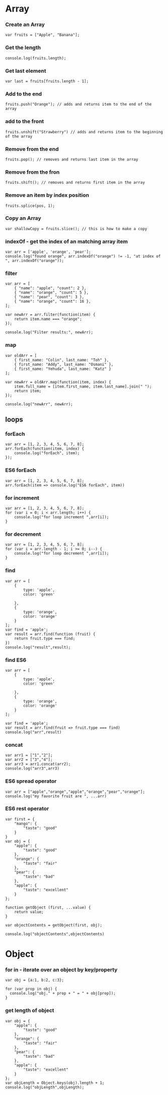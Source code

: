 # Array

### Create an Array
```
var fruits = ["Apple", "Banana"];
```
### Get the length
```
console.log(fruits.length);
```
### Get last element
```
var last = fruits[fruits.length - 1];
```
### Add to the end
```
fruits.push("Orange"); // adds and returns item to the end of the array
```
### add to the front
```
fruits.unshift("Strawberry") // adds and returns item to the beginning of the array
```
### Remove from the end
```
fruits.pop(); // removes and returns last item in the array
```
### Remove from the fron
```
fruits.shift(); // removes and returns first item in the array
```
### Remove an item by index position
```
fruits.splice(pos, 1);
```
### Copy an Array
```
var shallowCopy = fruits.slice(); // this is how to make a copy
```
### indexOf - get the index of an matching array item
```
var arr = ['apple', 'orange', 'pear'];
console.log("found orange", arr.indexOf("orange") != -1, "at index of ", arr.indexOf("orange"));
```
### filter
```
var arr = [
    { "name": "apple", "count": 2 },
    { "name": "orange", "count": 5 },
    { "name": "pear", "count": 3 },
    { "name": "orange", "count": 16 },
];

var newArr = arr.filter(function(item) {
    return item.name === "orange";
});

console.log("Filter results:", newArr);
```
### map
```
var oldArr = [
    { first_name: "Colin", last_name: "Toh" },
    { first_name: "Addy", last_name: "Osmani" },
    { first_name: "Yehuda", last_name: "Katz" }
];

var newArr = oldArr.map(function(item, index) {
    item.full_name = [item.first_name, item.last_name].join(" ");
    return item;
});

console.log("newArr", newArr);
```
## loops

### forEach
```
var arr = [1, 2, 3, 4, 5, 6, 7, 8];
arr.forEach(function(item, index) {
    console.log("forEach", item);
});
```
### ES6 forEach
```
var arr = [1, 2, 3, 4, 5, 6, 7, 8];
arr.forEach(item => console.log("ES6 forEach", item))
```
### for increment
```
var arr = [1, 2, 3, 4, 5, 6, 7, 8];
for (var i = 0; i < arr.length; i++) {
    console.log("for loop increment ",arr[i]);
}
```
### for decrement
```
var arr = [1, 2, 3, 4, 5, 6, 7, 8];
for (var i = arr.length - 1; i >= 0; i--) {
    console.log("for loop decrement ",arr[i]);
}
```
### find
```
var arr = [
    {
        type: 'apple',
        color: 'green'

    },
    {
        type: 'orange',
        color: 'orange'
    }
];
var find = 'apple';
var result = arr.find(function (fruit) {
    return fruit.type === find;
})
console.log("result",result);
```

### find ES6
```
var arr = [
    {
        type: 'apple',
        color: 'green'

    },
    {
        type: 'orange',
        color: 'orange'
    }
];

var find = 'apple';
var result = arr.find(fruit => fruit.type === find)
console.log("arr",result)
```
### concat
```
var arr1 = ["1","2"];
var arr2 = ["3","4"];
var arr3 = arr1.concat(arr2);
console.log("arr3",arr3)
```
### ES6 spread operator
```
var arr = ["apple","orange","apple","orange","pear","orange"];
console.log("my favorite fruit are ", ...arr)
```

### ES6 rest operator
```
var first = {
    "mango": {
        "taste": "good"
    }
}
var obj = {
    "apple": {
        "taste": "good"
    },
    "orange": {
        "taste": "fair"
    },
    "pear": {
        "taste": "bad"
    },
    "apple": {
        "taste": "excellent"
    }
};

function getObject (first, ...value) {
    return value;
}

var objectContents = getObject(first, obj);

console.log("objectContents",objectContents)
```

# Object

### for in - iterate over an object by key/property
```
var obj = {a:1, b:2, c:3};

for (var prop in obj) {
  console.log("obj." + prop + " = " + obj[prop]);
}
```
### get length of object
```
var obj = {
    "apple": {
        "taste": "good"
    },
    "orange": {
        "taste": "fair"
    },
    "pear": {
        "taste": "bad"
    },
    "apple": {
        "taste": "excellent"
    }
};
var objLength = Object.keys(obj).length + 1;
console.log("objLength",objLength);
```
